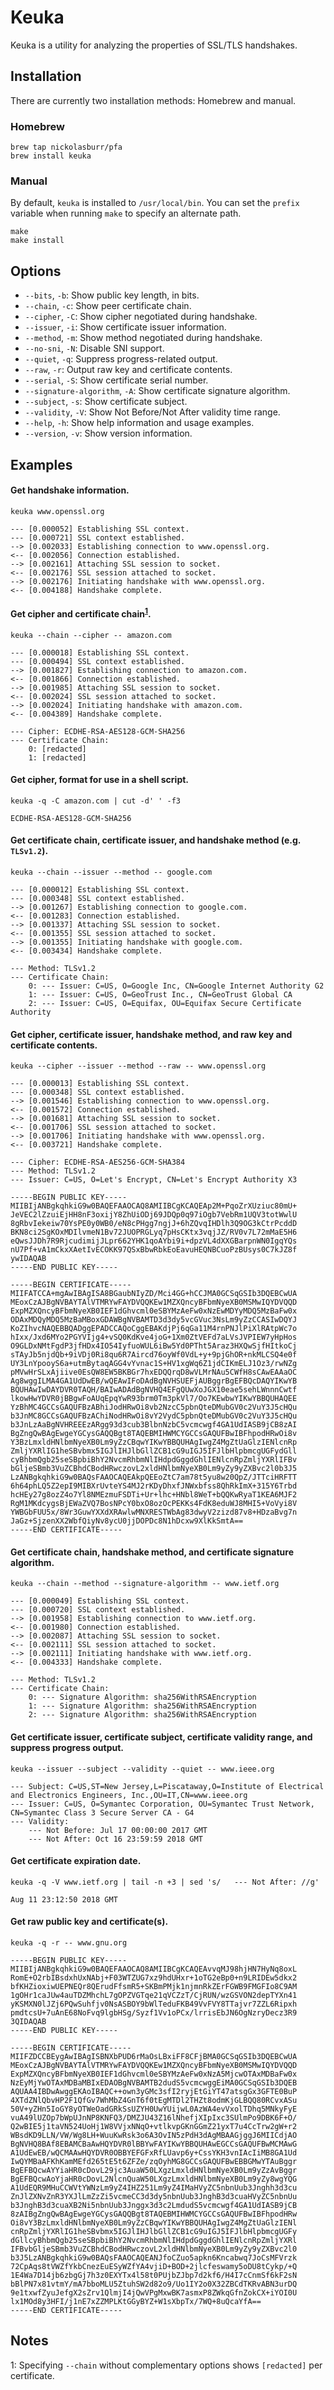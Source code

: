 # Keuka

Keuka is a utility for analyzing the properties of SSL/TLS handshakes.

## Installation

There are currently two installation methods: Homebrew and manual.

### Homebrew

```shell
brew tap nickolasburr/pfa
brew install keuka
```

### Manual

By default, `keuka` is installed to `/usr/local/bin`. You can set the `prefix` variable when running `make` to specify an alternate path.

```shell
make
make install
```

## Options

+ `--bits`, `-b`: Show public key length, in bits.
+ `--chain`, `-c`: Show peer certificate chain.
+ `--cipher`, `-C`: Show cipher negotiated during handshake.
+ `--issuer`, `-i`: Show certificate issuer information.
+ `--method`, `-m`: Show method negotiated during handshake.
+ `--no-sni`, `-N`: Disable SNI support.
+ `--quiet`, `-q`: Suppress progress-related output.
+ `--raw`, `-r`: Output raw key and certificate contents.
+ `--serial`, `-S`: Show certificate serial number.
+ `--signature-algorithm`, `-A`: Show certificate signature algorithm.
+ `--subject`, `-s`: Show certificate subject.
+ `--validity`, `-V`: Show Not Before/Not After validity time range.
+ `--help`, `-h`: Show help information and usage examples.
+ `--version`, `-v`: Show version information.

## Examples

#### Get handshake information.

`keuka www.openssl.org`

```
--- [0.000052] Establishing SSL context.
--- [0.000721] SSL context established.
--> [0.002033] Establishing connection to www.openssl.org.
<-- [0.002056] Connection established.
--> [0.002161] Attaching SSL session to socket.
<-- [0.002176] SSL session attached to socket.
--> [0.002176] Initiating handshake with www.openssl.org.
<-- [0.004188] Handshake complete.
```

#### Get cipher and certificate chain<sup>[1](#chain)</sup>.

`keuka --chain --cipher -- amazon.com`

```
--- [0.000018] Establishing SSL context.
--- [0.000494] SSL context established.
--> [0.001827] Establishing connection to amazon.com.
<-- [0.001866] Connection established.
--> [0.001985] Attaching SSL session to socket.
<-- [0.002024] SSL session attached to socket.
--> [0.002024] Initiating handshake with amazon.com.
<-- [0.004389] Handshake complete.

--- Cipher: ECDHE-RSA-AES128-GCM-SHA256
--- Certificate Chain:
    0: [redacted]
    1: [redacted]
```

#### Get cipher, format for use in a shell script.

`keuka -q -C amazon.com | cut -d' ' -f3`

```
ECDHE-RSA-AES128-GCM-SHA256
```

#### Get certificate chain, certificate issuer, and handshake method (e.g. `TLSv1.2`).

`keuka --chain --issuer --method -- google.com`

```
--- [0.000012] Establishing SSL context.
--- [0.000348] SSL context established.
--> [0.001267] Establishing connection to google.com.
<-- [0.001283] Connection established.
--> [0.001337] Attaching SSL session to socket.
<-- [0.001355] SSL session attached to socket.
--> [0.001355] Initiating handshake with google.com.
<-- [0.003434] Handshake complete.

--- Method: TLSv1.2
--- Certificate Chain:
    0: --- Issuer: C=US, O=Google Inc, CN=Google Internet Authority G2
    1: --- Issuer: C=US, O=GeoTrust Inc., CN=GeoTrust Global CA
    2: --- Issuer: C=US, O=Equifax, OU=Equifax Secure Certificate Authority
```

#### Get cipher, certificate issuer, handshake method, and raw key and certificate contents.

`keuka --cipher --issuer --method --raw -- www.openssl.org`

```
--- [0.000013] Establishing SSL context.
--- [0.000348] SSL context established.
--> [0.001546] Establishing connection to www.openssl.org.
<-- [0.001572] Connection established.
--> [0.001681] Attaching SSL session to socket.
<-- [0.001706] SSL session attached to socket.
--> [0.001706] Initiating handshake with www.openssl.org.
<-- [0.003721] Handshake complete.

--- Cipher: ECDHE-RSA-AES256-GCM-SHA384
--- Method: TLSv1.2
--- Issuer: C=US, O=Let's Encrypt, CN=Let's Encrypt Authority X3

-----BEGIN PUBLIC KEY-----
MIIBIjANBgkqhkiG9w0BAQEFAAOCAQ8AMIIBCgKCAQEAp2M+PqoZrXUziuc80mU+
JeVEC2lZzuiEjHH8nF3oxijY8ZhUiODj69JDQp0q97iOgb7VebRm1UQV3totWwlU
8gRbvIekeiw70YsPE0y0WB0/eN8cPHgg7ngjJ+6hZQvqIHDlh3Q9OG3kCtrPcddD
BKN8ci2SgKOxMDIlvmeN1Bv72JUOPRGLyq7pHsCKtx3vqjJZ/RV0v7L72mMaE5H6
eQwsJJDh7R9RjcudimijJLpr662YHK1qoAYbi9i+dpzVL4dXXGBarpnWN0IgqYQs
nU7Pf+vA1mCkxXAetIvECOKK97QSxBbwRbkEoEavuHEQNBCuoPzBUsys0C7kJZ8f
ywIDAQAB
-----END PUBLIC KEY-----

-----BEGIN CERTIFICATE-----
MIIFATCCA+mgAwIBAgISA8BGaubNIyZD/Mci4GG+hCCJMA0GCSqGSIb3DQEBCwUA
MEoxCzAJBgNVBAYTAlVTMRYwFAYDVQQKEw1MZXQncyBFbmNyeXB0MSMwIQYDVQQD
ExpMZXQncyBFbmNyeXB0IEF1dGhvcml0eSBYMzAeFw0xNzEwMDYyMDQ5MzBaFw0x
ODAxMDQyMDQ5MzBaMBoxGDAWBgNVBAMTD3d3dy5vcGVuc3NsLm9yZzCCASIwDQYJ
KoZIhvcNAQEBBQADggEPADCCAQoCggEBAKdjPj6qGa11M4rnPNJlPiXlRAtpWc7o
hIxx/Jxd6MYo2PGYVIjg4+vSQ0KdKve4joG+1Xm0ZtVEFd7aLVsJVPIEW7yHpHos
O9GLDxNMtFgdP3jfHDx4IO54IyfuoWUL6iBw5Yd0PTht5Araz3HXQwSjfHItkoCj
sTAyJb5njdQb+9iVDj0Ri8qu6R7Aircd76oyWf0VdL+y+9pjGhOR+nkMLCSQ4e0f
UY3LnYpooyS6a+utmBytaqAGG4vYvnac1S+HV1xgWq6Z1jdCIKmELJ1Oz3/rwNZg
pMVwHrSLxAjiive0EsQW8EW5BKBGr7hxEDQQrqD8wVLMrNAu5CWfH8sCAwEAAaOC
Ag8wggILMA4GA1UdDwEB/wQEAwIFoDAdBgNVHSUEFjAUBggrBgEFBQcDAQYIKwYB
BQUHAwIwDAYDVR0TAQH/BAIwADAdBgNVHQ4EFgQUwXoJGX10eae5sehLWnnnCwtf
lkowHwYDVR0jBBgwFoAUqEpqYwR93brm0Tm3pkVl7/Oo7KEwbwYIKwYBBQUHAQEE
YzBhMC4GCCsGAQUFBzABhiJodHRwOi8vb2NzcC5pbnQteDMubGV0c2VuY3J5cHQu
b3JnMC8GCCsGAQUFBzAChiNodHRwOi8vY2VydC5pbnQteDMubGV0c2VuY3J5cHQu
b3JnLzAaBgNVHREEEzARgg93d3cub3BlbnNzbC5vcmcwgf4GA1UdIASB9jCB8zAI
BgZngQwBAgEwgeYGCysGAQQBgt8TAQEBMIHWMCYGCCsGAQUFBwIBFhpodHRwOi8v
Y3BzLmxldHNlbmNyeXB0Lm9yZzCBqwYIKwYBBQUHAgIwgZ4MgZtUaGlzIENlcnRp
ZmljYXRlIG1heSBvbmx5IGJlIHJlbGllZCB1cG9uIGJ5IFJlbHlpbmcgUGFydGll
cyBhbmQgb25seSBpbiBhY2NvcmRhbmNlIHdpdGggdGhlIENlcnRpZmljYXRlIFBv
bGljeSBmb3VuZCBhdCBodHRwczovL2xldHNlbmNyeXB0Lm9yZy9yZXBvc2l0b3J5
LzANBgkqhkiG9w0BAQsFAAOCAQEAkpQEEoZtC7am78t5yu8w20QpZ/JTTciHRFTT
6h64phLQ5Z2epI9MIBXrUvteYS4MJ2rKDyDhxfJNWxbfss8QhRkImX+315Y6Trbd
hcHEy27g8ozZ4o7Yl8NMEzmuFSDTi+Ur+lhc+HNbl8WeT+bQQKwRyaT1KEA6MJF2
RgM1MKdcygsBjEWaZVQ7BosNPcY0bxO8ozOcPEKKs4FdK8eduWJ8MHI5+VoVyi8V
YWBGbFUU5x/8Wr3GuwYXXdXRAwlwMNXRESTWbAg83dwyV2zizd87v8+HDzaBvg7n
JaGz+SjzenXX2WbfQiyNv8ycU0jjDOPDc8N1hDcxw9XlKkSmtA==
-----END CERTIFICATE-----
```

#### Get certificate chain, handshake method, and certificate signature algorithm.

`keuka --chain --method --signature-algorithm -- www.ietf.org`

```
--- [0.000049] Establishing SSL context.
--- [0.000720] SSL context established.
--> [0.001958] Establishing connection to www.ietf.org.
<-- [0.001980] Connection established.
--> [0.002087] Attaching SSL session to socket.
<-- [0.002111] SSL session attached to socket.
--> [0.002111] Initiating handshake with www.ietf.org.
<-- [0.004333] Handshake complete.

--- Method: TLSv1.2
--- Certificate Chain:
    0: --- Signature Algorithm: sha256WithRSAEncryption
    1: --- Signature Algorithm: sha256WithRSAEncryption
    2: --- Signature Algorithm: sha256WithRSAEncryption
```

#### Get certificate issuer, certificate subject, certificate validity range, and suppress progress output.

`keuka --issuer --subject --validity --quiet -- www.ieee.org`

```
--- Subject: C=US,ST=New Jersey,L=Piscataway,O=Institute of Electrical and Electronics Engineers, Inc.,OU=IT,CN=www.ieee.org
--- Issuer: C=US, O=Symantec Corporation, OU=Symantec Trust Network, CN=Symantec Class 3 Secure Server CA - G4
--- Validity:
    --- Not Before: Jul 17 00:00:00 2017 GMT
    --- Not After: Oct 16 23:59:59 2018 GMT
```

#### Get certificate expiration date.

`keuka -q -V www.ietf.org | tail -n +3 | sed 's/   --- Not After: //g'`

```
Aug 11 23:12:50 2018 GMT
```

#### Get raw public key and certificate(s).

`keuka -q -r -- www.gnu.org`

```
-----BEGIN PUBLIC KEY-----
MIIBIjANBgkqhkiG9w0BAQEFAAOCAQ8AMIIBCgKCAQEAvvqMJ98hjHN7HyNq8oxL
RomE+O2rbIBsdxhUxNAbj+F03WTZUG7xz9hdUHxr+1oTG2eBp0+n9LRIDEw5dkx2
bfKHZioxiwUEPNEQr8QErudFfsmR5+SKBmPMjk1njmnRkZErFGWB9FMGFIo8C9AM
1gOHr1caJUw4auTDZMhchL7gOPZVGTqe21qVCZzT/CjRUN/wzGSVON2depTYXn41
yKSMXN0lJZj6PQwSuhfjv0NsASBOY9bWlTeduFKB49VvFVY8TTajvr7ZZL6Ripxh
pmdtcsU+7uAnE68NoFvq9lgbHSg/Syzf1Vv1oPCx/lrrisEbJN6OgNzryDecz3R9
3QIDAQAB
-----END PUBLIC KEY-----

-----BEGIN CERTIFICATE-----
MIIFZDCCBEygAwIBAgISBNXbPUD6rMaOsLBxiFF8CFjBMA0GCSqGSIb3DQEBCwUA
MEoxCzAJBgNVBAYTAlVTMRYwFAYDVQQKEw1MZXQncyBFbmNyeXB0MSMwIQYDVQQD
ExpMZXQncyBFbmNyeXB0IEF1dGhvcml0eSBYMzAeFw0xNzA5MjcwOTAxMDBaFw0x
NzEyMjYwOTAxMDBaMBIxEDAOBgNVBAMTB2dudS5vcmcwggEiMA0GCSqGSIb3DQEB
AQUAA4IBDwAwggEKAoIBAQC++own3yGMc3sfI2ryjEtGiYT47atsgGx3GFTE0BuP
4XTdZNlQbvHP2F1QfGv7WhMbZ4GnT6f0tEgMTDl2THZt8odmKjGLBQQ80RCvxASu
50V+yZHn5IoGY8yOTWeOadGRkSsUZYH0UwYUijwL0AzWA4evVxolTDhq5MNkyFyE
vuA49lUZOp7bWpUJnNP8KNFQ3/DMZJU43Z16lNhefjXIpIxc3SUlmPo9DBK6F+O/
Q2wBIE5j1taVN524UoHj1W8VVjxNNqO+vtlkvpGKnGGmZ21yxT7u4CcTrw2gW+r2
WBsdKD9LLN/VW/Wg8LH+WuuKwRsk3o6A3OvIN5zPdH3dAgMBAAGjggJ6MIICdjAO
BgNVHQ8BAf8EBAMCBaAwHQYDVR0lBBYwFAYIKwYBBQUHAwEGCCsGAQUFBwMCMAwG
A1UdEwEB/wQCMAAwHQYDVR0OBBYEFGFxRfLUavp6y+CssYKH3vnIAcIiMB8GA1Ud
IwQYMBaAFKhKamMEfd265tE5t6ZFZe/zqOyhMG8GCCsGAQUFBwEBBGMwYTAuBggr
BgEFBQcwAYYiaHR0cDovL29jc3AuaW50LXgzLmxldHNlbmNyeXB0Lm9yZzAvBggr
BgEFBQcwAoYjaHR0cDovL2NlcnQuaW50LXgzLmxldHNlbmNyeXB0Lm9yZy8wgYQG
A1UdEQR9MHuCCWVtYWNzLm9yZ4IHZ251Lm9yZ4IMaHVyZC5nbnUub3Jnghh3d3cu
ZnJlZXNvZnR3YXJlLmZzZi5vcmeCC3d3dy5nbnUub3JnghB3d3cuaHVyZC5nbnUu
b3JnghB3d3cuaXB2Ni5nbnUub3Jnggx3d3c2LmdudS5vcmcwgf4GA1UdIASB9jCB
8zAIBgZngQwBAgEwgeYGCysGAQQBgt8TAQEBMIHWMCYGCCsGAQUFBwIBFhpodHRw
Oi8vY3BzLmxldHNlbmNyeXB0Lm9yZzCBqwYIKwYBBQUHAgIwgZ4MgZtUaGlzIENl
cnRpZmljYXRlIG1heSBvbmx5IGJlIHJlbGllZCB1cG9uIGJ5IFJlbHlpbmcgUGFy
dGllcyBhbmQgb25seSBpbiBhY2NvcmRhbmNlIHdpdGggdGhlIENlcnRpZmljYXRl
IFBvbGljeSBmb3VuZCBhdCBodHRwczovL2xldHNlbmNyeXB0Lm9yZy9yZXBvc2l0
b3J5LzANBgkqhkiG9w0BAQsFAAOCAQEANJfoCZuo5apkn6Kncabwq7JoCsMFVrzk
72CpAqs8tVWZfYkbCnezEuESyWZfYA4vjiD+BOD+2jlcfeswamy5oDU8tCykp/+Q
1E4Wa7D14jb6zbgGj7h3z0EXYTx4l58t0PUjbZJbp7d2kf6/H4I7cCnmSf6kF2sN
bBlPN7x81vtmY/mA7bboMLU5ZtuhSW2d82o9/Uo1IY2o0X32ZBCdTKRvABN3urDQ
9e1txwfZyuJefgX2sZrv1QlmjI4jQwVPgMxwBK7asmxP8ZWkqGfnZokCX+iYOI0U
lx1MOd8y3HFI/j1nE7xZZMPLKtGGyBYZ+W1sXbpTx/7WQ+8uQcaYfA==
-----END CERTIFICATE-----
```

## Notes

<a name="#chain">1</a>: Specifying `--chain` without complementary options shows `[redacted]` per certificate.
